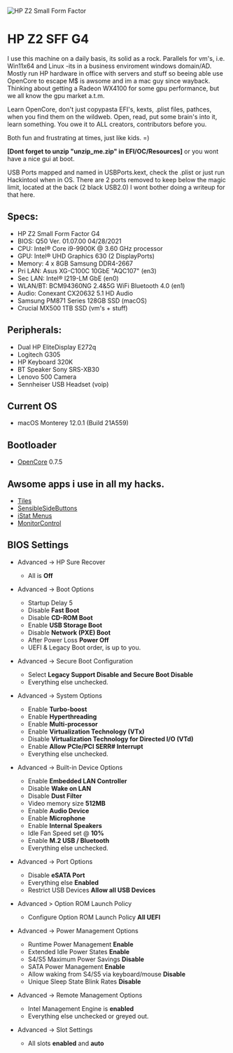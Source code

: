 ![HP Z2 Small Form Factor](https://support.hp.com/doc-images/411/c06100891.jpg)

# HP Z2 SFF G4
I use this machine on a daily basis, its solid as a rock.
Parallels for vm's, i.e. Win11x64 and Linux -its in a business enviroment windows domain/AD.
Mostly run HP hardware in office with servers and stuff so beeing able use OpenCore to escape M$ is awsome and im a mac guy since wayback.
Thinking about getting a Radeon WX4100 for some gpu performance, but we all know the gpu market a.t.m.

Learn OpenCore, don't just copypasta EFI's, kexts, .plist files, pathces,
when you find them on the wildweb. Open, read, put some brain's into it,
learn something. You owe it to ALL creators, contributors before you.

Both fun and frustrating at times, just like kids. =)

**[Dont forget to unzip "unzip_me.zip" in EFI/OC/Resources]** or you wont have a nice gui at boot.

USB Ports mapped and named in USBPorts.kext, check the .plist or just run Hackintool when in OS.
There are 2 ports removed to keep below the magic limit, located at the back (2 black USB2.0)
I wont bother doing a writeup for that here.

## Specs:
- HP Z2 Small Form Factor G4
- BIOS: Q50 Ver. 01.07.00 04/28/2021
- CPU: Intel® Core i9-9900K @ 3.60 GHz processor
- GPU: Intel® UHD Graphics 630 (2 DisplayPorts)
- Memory: 4 x 8GB Samsung DDR4-2667
- Pri LAN: Asus XG-C100C 10GbE "AQC107" (en3) 
- Sec LAN: Intel® I219-LM GbE (en0)
- WLAN/BT: BCM94360NG 2.4&5G WiFi Bluetooth 4.0 (en1)
- Audio: Conexant CX20632 5.1 HD Audio
- Samsung PM871 Series 128GB SSD (macOS)
- Crucial MX500 1TB SSD (vm's + stuff)

## Peripherals:
- Dual HP EliteDisplay E272q
- Logitech G305
- HP Keyboard 320K
- BT Speaker Sony SRS-XB30
- Lenovo 500 Camera
- Sennheiser USB Headset (voip)

## Current OS
- macOS Monterey 12.0.1 (Build 21A559)

## Bootloader
- [OpenCore](https://dortania.github.io/OpenCore-Install-Guide/) 0.7.5

## Awsome apps i use in all my hacks.
- [Tiles](https://freemacsoft.net/tiles/)
- [SensibleSideButtons](https://sensible-side-buttons.archagon.net)
- [iStat Menus](https://bjango.com/mac/istatmenus/)
- [MonitorControl](https://github.com/MonitorControl/MonitorControl)

## BIOS Settings
- Advanced -> HP Sure Recover
  - All is **Off**

- Advanced -> Boot Options
  - Startup Delay 5
  - Disable **Fast Boot**
  - Disable **CD-ROM Boot**
  - Enable **USB Storage Boot**
  - Disable **Network (PXE) Boot**
  - After Power Loss **Power Off**
  - UEFI & Legacy Boot order, is up to you.
  
- Advanced -> Secure Boot Configuration
  - Select **Legacy Support Disable and Secure Boot Disable**
  - Everything else unchecked.

- Advanced -> System Options
  - Enable **Turbo-boost**
  - Enable **Hyperthreading**
  - Enable **Multi-processor**
  - Enable **Virtualization Technology (VTx)**
  - Disable **Virtualization Technology for Directed I/O (VTd)**
  - Enable **Allow PCIe/PCI SERR# Interrupt**
  - Everything else unchecked.

- Advanced -> Built-in Device Options
  - Enable **Embedded LAN Controller**
  - Disable **Wake on LAN**
  - Disable **Dust Filter**
  - Video memory size **512MB**
  - Enable **Audio Device**
  - Enable **Microphone**
  - Enable **Internal Speakers**
  - Idle Fan Speed set @ **10%**
  - Enable **M.2 USB / Bluetooth**
  - Everything else unchecked.

- Advanced -> Port Options
  - Disable **eSATA Port**
  - Everything else **Enabled**
  - Restrict USB Devices **Allow all USB Devices**

- Advanced > Option ROM Launch Policy
  - Configure Option ROM Launch Policy **All UEFI**

- Advanced -> Power Management Options
  - Runtime Power Management **Enable**
  - Extended Idle Power States **Enable**
  - S4/S5 Maximum Power Savings **Disable**
  - SATA Power Management **Enable**
  - Allow waking from S4/S5 via keyboard/mouse **Disable**
  - Unique Sleep State Blink Rates **Disable** 

- Advanced -> Remote Management Options
  - Intel Management Engine is **enabled**
  - Everything else unchecked or greyed out.

- Advanced -> Slot Settings
  - All slots **enabled** and **auto**
